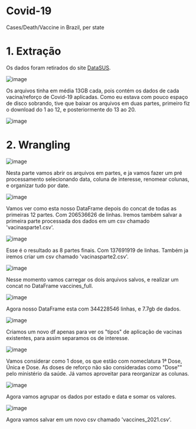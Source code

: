 # Covid-19
Cases/Death/Vaccine in Brazil, per state

# 1. Extração

Os dados foram retirados do site [DataSUS](https://opendatasus.saude.gov.br/dataset/covid-19-vacinacao/resource/301983f2-aa50-4977-8fec-cfab0806cb0b?inner_span=True).

![image](https://github.com/JosueMorfim/Covid-19/assets/141301164/6829bbcd-b9cd-4ff5-9714-af4836b5f7ca)

Os arquivos tinha em média 13GB cada, pois contém os dados de cada vacina/reforço de Covid-19 aplicadas. Como eu estava com pouco espaço de disco sobrando, tive que baixar os arquivos em duas partes, primeiro fiz o download do 1 ao 12, e posteriormente do 13 ao 20.

![image](https://github.com/JosueMorfim/Covid-19/assets/141301164/95064f15-7110-4bd6-b8a2-0db4a19d071c)

# 2. Wrangling

![image](https://github.com/JosueMorfim/Covid-19/assets/141301164/21293527-0086-4862-8d92-f624aa559abd)

Nesta parte vamos abrir os arquivos em partes, e ja vamos fazer um pré processamento selecionando data, coluna de interesse, renomear colunas, e organizar tudo por date.

![image](https://github.com/JosueMorfim/Covid-19/assets/141301164/9fa4e5f2-a2f3-4e34-9c66-247e32ceb6ce)


Vamos ver como esta nosso DataFrame depois do concat de todas as primeiras 12 partes. Com 206536626 de linhas.
Iremos também salvar a primeira parte processada dos dados em um csv chamado 'vacinasparte1.csv'.

![image](https://github.com/JosueMorfim/Covid-19/assets/141301164/89c9eee7-a2e5-422e-9993-5cf5879a4a04)

Esse é o resultado as 8 partes finais. Com 137691919 de linhas.
Também ja iremos criar um csv chamado 'vacinasparte2.csv'.

![image](https://github.com/JosueMorfim/Covid-19/assets/141301164/0cfe78fa-9dc6-43ba-a7ed-e39643195fa0)


Nesse momento vamos carregar os dois arquivos salvos, e realizar um concat no DataFrame vaccines_full.

![image](https://github.com/JosueMorfim/Covid-19/assets/141301164/976bcd5e-b686-4e3f-8595-7202349ddb3b)

Agora nosso DataFrame esta com 344228546 linhas, e 7.7gb de dados.

![image](https://github.com/JosueMorfim/Covid-19/assets/141301164/e477c6da-e4fd-4706-a9f6-6df6c603fd27)

Criamos um novo df apenas para ver os "tipos" de aplicação de vacinas existentes, para assim separamos os de interesse.

![image](https://github.com/JosueMorfim/Covid-19/assets/141301164/7e512ae6-d66e-4b3e-a932-7052af78983a)

Vamos considerar como 1 dose, os que estão com nomeclatura 1ª Dose, Única e Dose. As doses de reforço não são consideradas como "Dose"" pelo ministério da saúde.
Já vamos aproveitar para reorganizar as colunas.

![image](https://github.com/JosueMorfim/Covid-19/assets/141301164/2bc2f3b5-5c47-4ff0-bc0f-3463b23c4750)

Agora vamos agrupar os dados por estado e data e somar os valores.

![image](https://github.com/JosueMorfim/Covid-19/assets/141301164/6b829dc0-daac-43f5-9f50-713aec2c4682)

Agora vamos salvar em um novo csv chamado 'vaccines_2021.csv'.

